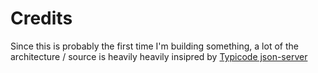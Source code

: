 # Credits

Since this is probably the first time I'm building something, a lot of the architecture / source is heavily heavily insipred by [Typicode json-server](https://www.npmjs.com/package/json-server)